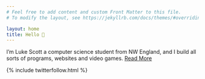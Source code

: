 ```yaml
---
# Feel free to add content and custom Front Matter to this file.
# To modify the layout, see https://jekyllrb.com/docs/themes/#overriding-theme-defaults

layout: home
title: Hello 👋 
---
```

I’m Luke Scott a computer science student from NW England, and I build all sorts of programs, websites and video games. [Read More](/about)

{% include twitterfollow.html %}
